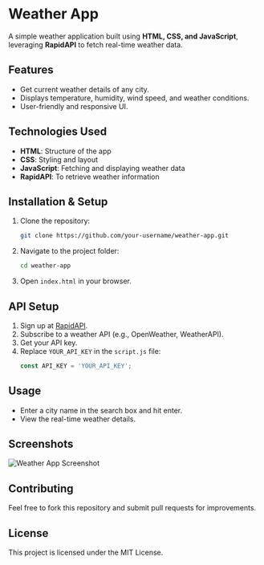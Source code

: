 # Weather App

A simple weather application built using **HTML, CSS, and JavaScript**, leveraging **RapidAPI** to fetch real-time weather data.

## Features
- Get current weather details of any city.
- Displays temperature, humidity, wind speed, and weather conditions.
- User-friendly and responsive UI.

## Technologies Used
- **HTML**: Structure of the app
- **CSS**: Styling and layout
- **JavaScript**: Fetching and displaying weather data
- **RapidAPI**: To retrieve weather information

## Installation & Setup
1. Clone the repository:
   ```sh
   git clone https://github.com/your-username/weather-app.git
   ```
2. Navigate to the project folder:
   ```sh
   cd weather-app
   ```
3. Open `index.html` in your browser.

## API Setup
1. Sign up at [RapidAPI](https://rapidapi.com/).
2. Subscribe to a weather API (e.g., OpenWeather, WeatherAPI).
3. Get your API key.
4. Replace `YOUR_API_KEY` in the `script.js` file:
   ```js
   const API_KEY = 'YOUR_API_KEY';
   ```

## Usage
- Enter a city name in the search box and hit enter.
- View the real-time weather details.

## Screenshots
![Weather App Screenshot](screenshot.png)

## Contributing
Feel free to fork this repository and submit pull requests for improvements.

## License
This project is licensed under the MIT License.
